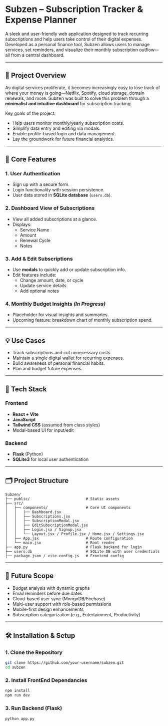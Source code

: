 # Subzen – Subscription Tracker & Expense Planner

A sleek and user-friendly web application designed to track recurring subscriptions and help users take control of their digital expenses. Developed as a personal finance tool, Subzen allows users to manage services, set reminders, and visualize their monthly subscription outflow—all from a central dashboard.

---

## 🚀 Project Overview

As digital services proliferate, it becomes increasingly easy to lose track of where your money is going—Netflix, Spotify, cloud storage, domain renewals, and more. Subzen was built to solve this problem through a **minimalist and intuitive dashboard** for subscription tracking.

Key goals of the project:
- Help users monitor monthly/yearly subscription costs.
- Simplify data entry and editing via modals.
- Enable profile-based login and data management.
- Lay the groundwork for future financial analytics.

---

## 🎯 Core Features

### 1. User Authentication
- Sign up with a secure form.
- Login functionality with session persistence.
- User data stored in **SQLite database** (`users.db`).

### 2. Dashboard View of Subscriptions
- View all added subscriptions at a glance.
- Displays:
  - Service Name
  - Amount
  - Renewal Cycle
  - Notes

### 3. Add & Edit Subscriptions
- Use **modals** to quickly add or update subscription info.
- Edit features include:
  - Change amount, date, or cycle
  - Update service details
  - Add optional notes

### 4. Monthly Budget Insights *(In Progress)*
- Placeholder for visual insights and summaries.
- Upcoming feature: breakdown chart of monthly subscription spend.

---

## 💡 Use Cases

- Track subscriptions and cut unnecessary costs.
- Maintain a single digital wallet for recurring expenses.
- Build awareness of personal financial habits.
- Plan and budget future expenses.

---

## 🧱 Tech Stack

### Frontend
- **React + Vite**
- **JavaScript**
- **Tailwind CSS** (assumed from class styles)
- Modal-based UI for input/edit

### Backend
- **Flask** (Python)
- **SQLite3** for local user authentication

---

## 🗂️ Project Structure

```text
Subzen/
├── public/                         # Static assets
├── src/
│   ├── components/                 # Core UI components
│   │   ├── Dashboard.jsx
│   │   ├── Subscriptions.jsx
│   │   ├── SubscriptionModal.jsx
│   │   ├── EditSubscriptionModal.jsx
│   │   ├── Login.jsx / Signup.jsx
│   │   └── Layout.jsx / Profile.jsx / Home.jsx / Settings.jsx
│   ├── App.jsx                     # Route configuration
│   └── main.jsx                    # Root render
├── app.py                          # Flask backend for login
├── users.db                        # SQLite DB with user credentials
├── package.json / vite.config.js   # Frontend config
```



---

## 🔮 Future Scope

- Budget analysis with dynamic graphs
- Email reminders before due dates
- Cloud-based user sync (MongoDB/Firebase)
- Multi-user support with role-based permissions
- Mobile-first design enhancements
- Subscription categorization (e.g., Entertainment, Productivity)

---

## 🛠️ Installation & Setup

### 1. Clone the Repository

```bash
git clone https://github.com/your-username/subzen.git
cd subzen
```

### 2. Install FrontEnd Dependancies

```bash
npm install
npm run dev
```

### 3. Run Backend (Flask)

```bash
python app.py
```
